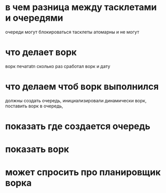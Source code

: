 # в чем разница между тасклетами и очередями
очереди могут блокироваться тасклеты атомарны и не могут
# что делает ворк
ворк печатаtn сколько раз сработал ворк и дату
# что делаем чтоб ворк выполнился
должны создать очередь, инициализировали динамически ворк, поставить ворк в очередь,
# показать где создается очередь
# показать ворк
# может спросить про планировщик ворка